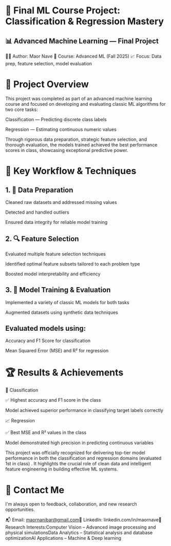 # 🔬 Final ML Course Project: Classification & Regression Mastery

## 📊 Advanced Machine Learning — Final Project
👨‍💼 Author: Maor Nave
📂 Course: Advanced ML (Fall 2025)
📈 Focus: Data prep, feature selection, model evaluation

# 📌 Project Overview

This project was completed as part of an advanced machine learning course and focused on developing and evaluating classic ML algorithms for two core tasks:

Classification — Predicting discrete class labels

Regression — Estimating continuous numeric values

Through rigorous data preparation, strategic feature selection, and thorough evaluation, the models trained achieved the best performance scores in class, showcasing exceptional predictive power.

# 📄 Key Workflow & Techniques

## 1. 📁 Data Preparation

Cleaned raw datasets and addressed missing values

Detected and handled outliers

Ensured data integrity for reliable model training

## 2. 🔍 Feature Selection

Evaluated multiple feature selection techniques

Identified optimal feature subsets tailored to each problem type

Boosted model interpretability and efficiency

## 3. 🔧 Model Training & Evaluation

Implemented a variety of classic ML models for both tasks

Augmented datasets using synthetic data techniques

## Evaluated models using:

Accuracy and F1 Score for classification

Mean Squared Error (MSE) and R² for regression

# 🏆 Results & Achievements

🔢 Classification

✅ Highest accuracy and F1 score in the class

Model achieved superior performance in classifying target labels correctly

📈 Regression

✅ Best MSE and R² values in the class

Model demonstrated high precision in predicting continuous variables

This project was officially recognized for delivering top-tier model performance in both the classification and regression domains (evaluated 1st in class) . It highlights the crucial role of clean data and intelligent feature engineering in building effective ML systems.

# 📧 Contact Me

I'm always open to feedback, collaboration, and new research opportunities.

📬 Email: maornanibar@gmail.com💬 LinkedIn: linkedin.com/in/maornave🧠 Research Interests:Computer Vision – Advanced image processing and physical simulationsData Analytics – Statistical analysis and database optimizationAI Applications – Machine & Deep learning
